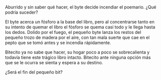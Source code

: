 [//]: # (Esta es respuesta de: leer-un-poema.md)
[//]: # (agregar la historia, para ir a: )
[//]: # (PicosA)
[//]: # (Proviene de Leer un poema)
[//]: # (alguno otro de tu preferencia)
[//]: # (alguno otro de tu preferencia)

Aburrido y sin saber qué hacer, el byte decide incendiar el poemario. ¿Qué podría suceder?

El byte acerca un fósforo a la base del libro, pero al concentrarse tanto en su intento de quemar el libro el fósforo se quema casi todo y le llega hasta los dedos. Dolido por el fuego, el pequeño byte lanza los restos del pequeño trozo de madera por el aire, con tan mala suerte que cae en el pepto que se tomó antes y se incendia rápidamente. 

Bitecito ya no sabe que hacer, su hogar poco a poco se sobrecalienta y todavía tiene este trágico libro intacto. Bitecito ante ninguna opción más que se le ocurra se sienta y espera a su destino.

¿Será el fin del pequeño bit?
